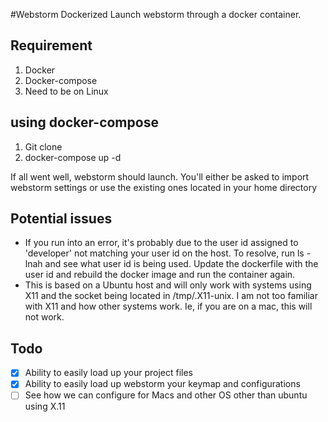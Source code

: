 #Webstorm Dockerized
Launch webstorm through a docker container.

## Requirement
1. Docker
2. Docker-compose
3. Need to be on Linux

## using docker-compose
1. Git clone
2. docker-compose up -d

If all went well, webstorm should launch. You'll either be asked to import webstorm settings or use the existing ones located in your home directory

## Potential issues
- If you run into an error, it's probably due to the user id assigned to 'developer' not matching your user id on the host. To resolve, run ls -lnah and see what user id is being used. Update the dockerfile with the user id and rebuild the docker image and run the container again.
- This is based on a Ubuntu host and will only work with systems using X11 and the socket being located in /tmp/.X11-unix. I am not too familiar with X11 and how other systems work. Ie, if you are on a mac, this will not work. 
 

## Todo
- [x] Ability to easily load up your project files
- [x] Ability to easily load up webstorm your keymap and configurations
- [ ] See how we can configure for Macs and other OS other than ubuntu using X.11
